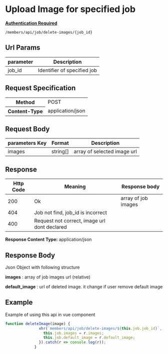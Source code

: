 # Upload Image for specified job

[**Authentication Required**](link-to-authentication)

```URL
/members/api/job/delete-images/{job_id}
```

## Url Params
parameter|Description
---|---
job_id| Identifier of specified job

## Request Specification
<table>
<tr>
<th>Method</th>
<td>POST</td>
</tr>
<tr>
<th>Content-Type</th>
<td>application/json</td>
</tr>
</table>

## Request Body
parameters Key | Format | Description
---|---|---
images | string[] | array of selected image url


## Response


Http Code| Meaning|Response body
---|---|---
200|Ok|array of job images
404|Job not find, job_id is incorrect|
400|Request not correct, image url dont declared

**Response Content Type:** 
application/json

## Response Body
Json Object with following structure 

**images** : array of job images url (relative)

**default_image** : url of deleted image. it change if user remove default image


## Example
Example of using this api in vue component

```javascript
function deleteImage(image) {
               xhr(`members/api/job/delete-images/${this.job.job_id}`, 'POST', {images: [image]}).then(r => {
                 this.job.images = r.images;
                 this.job.default_image = r.default_image;
               }).catch(r => console.log(r));
             }
```

